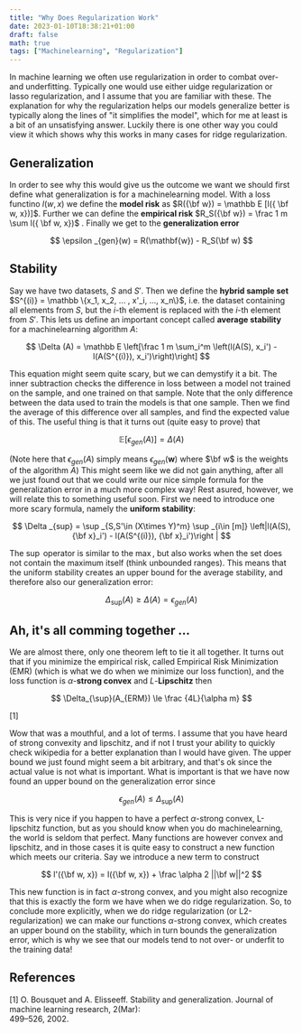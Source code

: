 ```yaml
---
title: "Why Does Regularization Work"
date: 2023-01-10T18:38:21+01:00
draft: false
math: true
tags: ["Machinelearning", "Regularization"]
---
```


In machine learning we often use regularization in order to combat over- and underfitting. Typically one would use either uidge regularization or lasso regularization, and I assume that you are familiar with these. The explanation for why the regularization helps our models generalize better is typically along the lines of "it simplifies the model", which for me at least is a bit of an unsatisfying answer. Luckily there is one other way you could view it which shows why this works in many cases for ridge regularization.

## Generalization

In order to see why this would give us the outcome we want we should first define what generalization is for a machinelearning model. With a loss functino $l(w, x)$ we define the **model risk** as $R({\bf w}) = \mathbb E [l({ \bf w, x})]$. Further we can define the **empirical risk** $R_S({\bf w}) = \frac 1 m \sum l({ \bf w, x})$ . Finally we get to the **generalization error**

$$
\epsilon _{gen}(w) = R(\mathbf{w}) - R_S(\bf w)
$$

## Stability

Say we have two datasets, $S$ and $S'$. Then we define the **hybrid sample set** $S^{(i)} = \mathbb \{x_1, x_2, ... , x'_i, ..., x_n\}$, i.e. the dataset containing all elements from $S$, but the $i$-th element is replaced with the $i$-th element from $S'$. This lets us define an important concept called **average stability** for a machinelearning algorithm $A$:

$$
\Delta (A) = \mathbb E \left[\frac 1 m \sum_i^m \left(l(A(S), x_i') - l(A(S^{(i)}), x_i')\right)\right]
$$

This equation might seem quite scary, but we can demystify it a bit. The inner subtraction checks the difference in loss between a model not trained on the sample, and one trained on that sample. Note that the only difference between the data used to train the models is that one sample. Then we find the average of this difference over all samples, and find the expected value of this. The useful thing is that it turns out (quite easy to prove) that

$$
\mathbb E [\epsilon_{gen}(A)] = \Delta(A)
$$

(Note here that $\epsilon_{gen}(A)$ simply means $\epsilon_{gen}(\mathbf{w})$ where $\bf w$ is the weights of the algorithm $A$)
This might seem like we did not gain anything, after all we just found out that we could write our nice simple formula for the generalization error in a much more complex way! Rest asured, however, we will relate this to something useful soon. First we need to introduce one more scary formula, namely the **uniform stability**:

$$
\Delta _{sup} = \sup _{S,S'\in (X\times Y)^m} \sup _{i\in [m]} \left|l(A(S), {\bf x}_i') - l(A(S^{(i)}), {\bf x}_i')\right |
$$

The $\sup$ operator is similar to the $\max$, but also works when the set does not contain the maximum itself (think unbounded ranges). This means that the uniform stability creates an upper bound for the average stability, and therefore also our generalization error:

$$
\Delta_{\sup}(A) \ge \Delta(A) = \epsilon_{gen}(A)
$$

## Ah, it's all comming together …

We are almost there, only one theorem left to tie it all together. It turns out that if you minimize the empirical risk, called Empirical Risk Minimization (EMR) (which is what we do when we minimize our loss function), and the loss function is $\alpha$-**strong convex** and $L$-**Lipschitz** then

$$
\Delta_{\sup}(A_{ERM}) \le \frac {4L}{\alpha m}
$$

[1]

Wow that was a mouthful, and a lot of terms. I assume that you have heard of strong convexity and lipschitz, and if not I trust your ability to quickly check wikipedia for a better explanation than I would have given. The upper bound we just found might seem a bit arbitrary, and that's ok since the actual value is not what is important. What is important is that we have now found an upper bound on the generalization error since

$$
\epsilon_{gen}(A) \le \Delta_{\sup}(A)
$$

This is very nice if you happen to have a perfect $\alpha$-strong convex, L-lipschitz function, but as you should know when you do machinelearning, the world is seldom that perfect. Many functions are however convex and lipschitz, and in those cases it is quite easy to construct a new function which meets our criteria. Say we introduce a new term to construct

$$
l'({\bf w, x}) = l({\bf w, x}) + \frac \alpha 2 ||\bf w||^2
$$

This new function is in fact $\alpha$-strong convex, and you might also recognize that this is exactly the form we have when we do ridge regularization. So, to conclude more explicitly, when we do ridge regularization (or L2-regularization) we can make our functions $\alpha$-strong convex, which creates an upper bound on the stability, which in turn bounds the generalization error, which is why we see that our models tend to not over- or underfit to the training data!

## References

[1] O. Bousquet and A. Elisseeff. Stability and generalization. Journal of machine learning research, 2(Mar):  
499–526, 2002.
